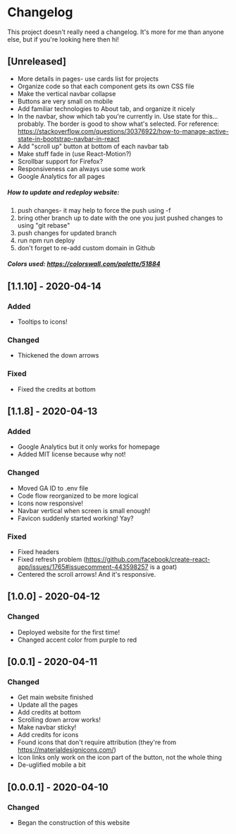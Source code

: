 # Changelog

This project doesn't really need a changelog. It's more for me than anyone else, but if you're looking here then hi!

## [Unreleased]

- More details in pages- use cards list for projects
- Organize code so that each component gets its own CSS file
- Make the vertical navbar collapse
- Buttons are very small on mobile
- Add familiar technologies to About tab, and organize it nicely
- In the navbar, show which tab you're currently in. Use state for this... probably. The border is good to show what's selected. For reference: https://stackoverflow.com/questions/30376922/how-to-manage-active-state-in-bootstrap-navbar-in-react
- Add "scroll up" button at bottom of each navbar tab
- Make stuff fade in (use React-Motion?)
- Scrollbar support for Firefox?
- Responsiveness can always use some work
- Google Analytics for all pages

##### How to update and redeploy website:

1. push changes- it may help to force the push using -f
2. bring other branch up to date with the one you just pushed changes to using "git rebase"
3. push changes for updated branch
4. run npm run deploy
5. don't forget to re-add custom domain in Github

##### Colors used: https://colorswall.com/palette/51884

## [1.1.10] - 2020-04-14

### Added

- Tooltips to icons!

### Changed

- Thickened the down arrows

### Fixed

- Fixed the credits at bottom

## [1.1.8] - 2020-04-13

### Added

- Google Analytics but it only works for homepage
- Added MIT license because why not!

### Changed

- Moved GA ID to .env file
- Code flow reorganized to be more logical
- Icons now responsive!
- Navbar vertical when screen is small enough!
- Favicon suddenly started working! Yay?

### Fixed

- Fixed headers
- Fixed refresh problem (https://github.com/facebook/create-react-app/issues/1765#issuecomment-443598257 is a goat)
- Centered the scroll arrows! And it's responsive.

## [1.0.0] - 2020-04-12

### Changed

- Deployed website for the first time!
- Changed accent color from purple to red

## [0.0.1] - 2020-04-11

### Changed

- Get main website finished
- Update all the pages
- Add credits at bottom
- Scrolling down arrow works!
- Make navbar sticky!
- Add credits for icons
- Found icons that don't require attribution (they're from https://materialdesignicons.com/)
- Icon links only work on the icon part of the button, not the whole thing
- De-uglified mobile a bit

## [0.0.0.1] - 2020-04-10

### Changed

- Began the construction of this website
